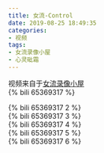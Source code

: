 ```yaml
---
title: 女流-Control
date: 2019-08-25 18:49:35
categories:
- 视频
tags:
- 女流录像小屋
- 心灵砒霜
---
```

视频来自于<a href="https://space.bilibili.com/29418340/video" target="_blank">女流录像小屋</a><br/> 
{% bili 65369317 %}
<br/>
<!--more-->

{% bili 65369317 2 %}
<br/>
{% bili 65369317 3 %}
<br/>
{% bili 65369317 4 %}
<br/>
{% bili 65369317 5 %}
<br/>
{% bili 65369317 6 %}
<br/>
